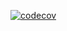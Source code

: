 [![codecov](https://codecov.io/gh/Djirlic/s3-file-uploader-cli/graph/badge.svg?token=7DVWY9HMKG)](https://codecov.io/gh/Djirlic/s3-file-uploader-cli)
